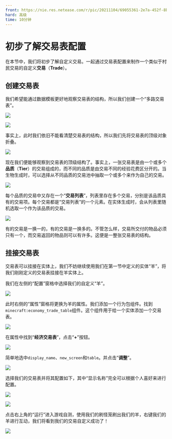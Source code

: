 ```yaml
---
front: https://nie.res.netease.com/r/pic/20211104/69055361-2e7a-452f-8b1a-f23e1262a03a.jpg
hard: 高级
time: 10分钟
---
```


# 初步了解交易表配置

在本节中，我们将初步了解自定义交易。一起通过交易表配置来制作一个类似于村民交易的自定义**交易**（**Trade**）。

## 创建交易表

我们希望能通过数据模板更好地观察交易表的结构，所以我们创建一个“多路交易表”。

![](./images/6.5_trade.png)

![](./images/6.5_trade_property.png)

事实上，此时我们依旧不能看清楚交易表的结构，所以我们先将交易表的顶级对象折叠。

![](./images/6.5_trade_property_shrink.png)

现在我们便能够观察到交易表的顶级结构了。事实上，一张交易表是由一个或多个**品质**（**Tier**）的交易组成的，而不同的品质是由交易不同的经验花费区分开的。当生物生成时，可以选择从不同品质的交易池中抽取一个或多个来作为自己的交易。

![](./images/6.5_trade_property_expand_1.png)

每个品质的交易中又存在一个“**交易列表**”，列表里存在多个交易，分别是该品质具有的交易项。每个交易都是“交易列表”的一个元素。在实体生成时，会从列表里随机选取一个作为该品质的交易。

![](./images/6.5_trade_detail.png)

有的交易是一换一的，有的交易是一换多的。不管怎么样，交易所交付的物品必须只有一个，而交易返回的物品则可以有许多。这便是一整张交易表的结构。

## 挂接交易表

交易表可以挂接在实体上，我们不妨继续使用我们在第一节中定义的实体“羊”，将我们刚刚定义的交易表挂接在羊实体上。

我们在左侧的“配置”窗格中选择我们的自定义“羊”。

![](./images/6.5_select_entity.png)

此时右侧的“属性”窗格将更换为羊的属性。我们添加一个行为包组件。找到`minecraft:economy_trade_table`组件。这个组件用于给一个实体添加一个交易表。

![](./images/6.5_trade_add_to_entity.png)

在属性中找到“**经济交易表**”，点击“**+**”按钮。

![](./images/6.5_add_trade.png)

简单地选中`display_name`、`new_screen`和`table`。并点击“**调整**”。

![](./images/6.5_select_trade_feature.png)

选择我们的交易表并将其配置如下，其中“显示名称”完全可以根据个人喜好来进行配置。

![](./images/6.5_select_table.png)

![](./images/6.5_config_component.png)

点击右上角的“运行”进入游戏自测，使用我们的刷怪笼刷出我们的羊，右键我们的羊进行互动，我们将看到我们的交易自定义成功了！

![](./images/6.5_trade_demo.png)
